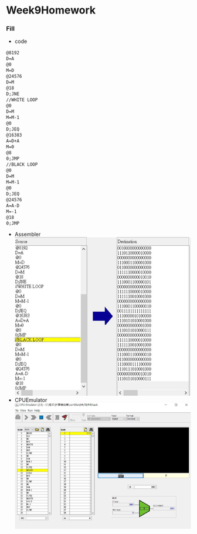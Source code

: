 # Week9Homework
### Fill
* code
```
@8192               
D=A               
@0                
M=D                
@24576
D=M
@18                  
D;JNE            
//WHITE LOOP
@0
D=M               
M=M-1                
@0              
D;JEQ           
@16383          
A=D+A                
M=0              
@8                
0;JMP           
//BLACK LOOP
@0
D=M
M=M-1
@0
D;JEQ            
@24576
A=A-D
M=-1
@18
0;JMP  
```
* Assembler
![PICTURE](https://github.com/victor0520/co109a/blob/master/homework/fill1.JPG)
* CPUEmulator
![PICTURE](https://github.com/victor0520/co109a/blob/master/homework/fill2.JPG)